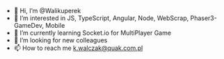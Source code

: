 - 👋 Hi, I’m @Walikuperek
- 👀 I’m interested in JS, TypeScript, Angular, Node, WebScrap, Phaser3-GameDev, Mobile
- 🌱 I’m currently learning Socket.io for MultiPlayer Game
- 💞️ I’m looking for new colleagues
- 📫 How to reach me k.walczak@quak.com.pl

<!---
Walikuperek/Walikuperek is a ✨ special ✨ repository because its `README.md` (this file) appears on your GitHub profile.
You can click the Preview link to take a look at your changes.
--->
